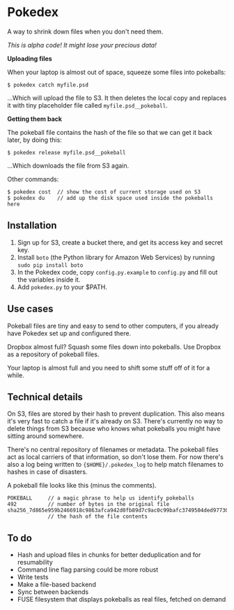 Pokedex
=======

A way to shrink down files when you don't need them.

*This is alpha code!  It might lose your precious data!*

**Uploading files**

When your laptop is almost out of space, squeeze some files into pokeballs:

```
$ pokedex catch myfile.psd
```

...Which will upload the file to S3.  It then deletes the local copy and replaces it with tiny placeholder file called `myfile.psd__pokeball`.

**Getting them back**

The pokeball file contains the hash of the file so that we can get it back later, by doing this:

```
$ pokedex release myfile.psd__pokeball
```

...Which downloads the file from S3 again.

Other commands:

```
$ pokedex cost  // show the cost of current storage used on S3
$ pokedex du    // add up the disk space used inside the pokeballs here
```

Installation
------------

1. Sign up for S3, create a bucket there, and get its access key and secret key.
1. Install `boto` (the Python library for Amazon Web Services) by running `sudo pip install boto`
1. In the Pokedex code, copy `config.py.example` to `config.py` and fill out the variables inside it.
1. Add `pokedex.py` to your $PATH.

Use cases
---------

Pokeball files are tiny and easy to send to other computers, if you already have Pokedex set up and configured there.

Dropbox almost full?  Squash some files down into pokeballs.  Use Dropbox as a repository of pokeball files.

Your laptop is almost full and you need to shift some stuff off of it for a while.

Technical details
-----------------

On S3, files are stored by their hash to prevent duplication.  This also means it's very fast to catch a file if it's already on S3.  There's currently no way to delete things from S3 because who knows what pokeballs you might have sitting around somewhere.

There's no central repository of filenames or metadata.  The pokeball files act as local carriers of that information, so don't lose them.  For now there's also a log being written to `{$HOME}/.pokedex_log` to help match filenames to hashes in case of disasters.

A pokeball file looks like this (minus the comments).
```
POKEBALL     // a magic phrase to help us identify pokeballs
492          // number of bytes in the original file
sha256_7d865e959b2466918c9863afca942d0fb89d7c9ac0c99bafc3749504ded97730
             // the hash of the file contents
```

To do
-----

* Hash and upload files in chunks for better deduplication and for resumability
* Command line flag parsing could be more robust
* Write tests
* Make a file-based backend
* Sync between backends
* FUSE filesystem that displays pokeballs as real files, fetched on demand


